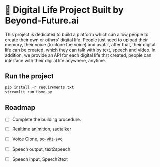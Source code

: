 # 🧬 Digital Life Project Built by Beyond-Future.ai

This project is dedicated to build a platform which can allow people to create their own or others' digital life. People just need to upload their memory, their voice (to clone the voice) and avatar, after that, their digital life can be created, which they can talk with by text, speech and video. In addition, we provide an API for each digital life that created, people can interface with their digital life anywhere, anytime.
## Run the project 

```python 
pip install -r requirements.txt
streamlit run Home.py
```

## Roadmap

- [ ] Complete the building procedure.
- [ ] Realtime animition, sadtalker
- [ ] Voice Clone, [so-vits-svc](https://github.com/svc-develop-team/so-vits-svc)
- [ ] Speech output, text2speech
- [ ] Speech input, Speech2text

